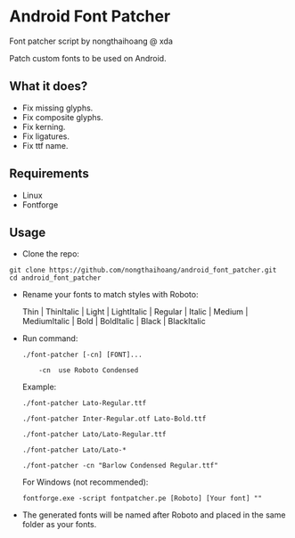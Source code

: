 # Android Font Patcher
Font patcher script by nongthaihoang @ xda

Patch custom fonts to be used on Android.

## What it does?
- Fix missing glyphs.
- Fix composite glyphs.
- Fix kerning.
- Fix ligatures.
- Fix ttf name.

## Requirements
- Linux
- Fontforge

## Usage
- Clone the repo:
```
git clone https://github.com/nongthaihoang/android_font_patcher.git
cd android_font_patcher
```
- Rename your fonts to match styles with Roboto:

  Thin | ThinItalic | Light | LightItalic | Regular | Italic
  | Medium | MediumItalic | Bold | BoldItalic | Black | BlackItalic
- Run command:
  ```
  ./font-patcher [-cn] [FONT]...
  
      -cn  use Roboto Condensed
  ```
  Example:
  
  `./font-patcher Lato-Regular.ttf`
  
  `./font-patcher Inter-Regular.otf Lato-Bold.ttf`
  
  `./font-patcher Lato/Lato-Regular.ttf`
  
  `./font-patcher Lato/Lato-*`
  
  `./font-patcher -cn "Barlow Condensed Regular.ttf"`
  
  For Windows (not recommended):
  
  `fontforge.exe -script fontpatcher.pe [Roboto] [Your font] ""`
- The generated fonts will be named after Roboto and placed in the same folder as your fonts.
